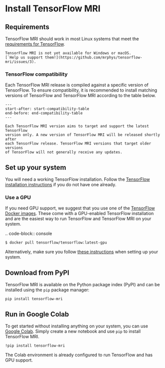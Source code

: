 # Install TensorFlow MRI

## Requirements

TensorFlow MRI should work in most Linux systems that meet the
[requirements for TensorFlow](https://www.tensorflow.org/install).

```{warning}
TensorFlow MRI is not yet available for Windows or macOS.
[`Help us support them!](https://github.com/mrphys/tensorflow-mri/issues/3).
```

### TensorFlow compatibility

Each TensorFlow MRI release is compiled against a specific version of
TensorFlow. To ensure compatibility, it is recommended to install matching
versions of TensorFlow and TensorFlow MRI according to the table below.

```{include} ../../../README.md
---
start-after: start-compatibility-table
end-before: end-compatibility-table
---
```

```{warning}
Each TensorFlow MRI version aims to target and support the latest TensorFlow
version only. A new version of TensorFlow MRI will be released shortly after
each TensorFlow release. TensorFlow MRI versions that target older versions
of TensorFlow will not generally receive any updates.
```

## Set up your system

You will need a working TensorFlow installation. Follow the
[TensorFlow installation instructions](https://www.tensorflow.org/install) if
you do not have one already.


### Use a GPU

If you need GPU support, we suggest that you use one of the
[TensorFlow Docker images](https://www.tensorflow.org/install/docker).
These come with a GPU-enabled TensorFlow installation and are the easiest way
to run TensorFlow and TensorFlow MRI on your system.

.. code-block:: console

    $ docker pull tensorflow/tensorflow:latest-gpu

Alternatively, make sure you follow
[these instructions](https://www.tensorflow.org/install/gpu) when setting up
your system.


## Download from PyPI

TensorFlow MRI is available on the Python package index (PyPI) and can be
installed using the ``pip`` package manager:

```
pip install tensorflow-mri
```


## Run in Google Colab

To get started without installing anything on your system, you can use
[Google Colab](https://colab.research.google.com/notebooks/welcome.ipynb).
Simply create a new notebook and use ``pip`` to install TensorFlow MRI.

```
!pip install tensorflow-mri
```

The Colab environment is already configured to run TensorFlow and has GPU
support.
